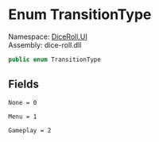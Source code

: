 # <a id="DiceRoll_UI_TransitionType"></a> Enum TransitionType

Namespace: [DiceRoll.UI](DiceRoll.UI.md)  
Assembly: dice\-roll.dll  

```csharp
public enum TransitionType
```

## Fields

`None = 0` 

`Menu = 1` 

`Gameplay = 2` 

